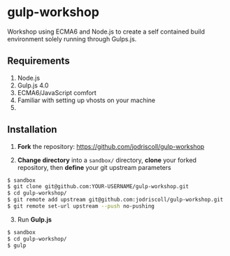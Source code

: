 # gulp-workshop
Workshop using ECMA6 and Node.js to create a self contained build environment solely running through Gulps.js.

Requirements
------------
1. Node.js
2. Gulp.js 4.0
3. ECMA6/JavaScript comfort
4. Familiar with setting up vhosts on your machine
5. 

Installation
------------
1. **Fork** the repository: https://github.com/jodriscoll/gulp-workshop

2. **Change directory** into a `sandbox/` directory, **clone** your forked repository, then **define** your git upstream parameters
```bash
$ sandbox
$ git clone git@github.com:YOUR-USERNAME/gulp-workshop.git
$ cd gulp-workshop/
$ git remote add upstream git@github.com:jodriscoll/gulp-workshop.git
$ git remote set-url upstream --push no-pushing
```

3. Run **Gulp.js**
```bash
$ sandbox
$ cd gulp-workshop/
$ gulp
```

